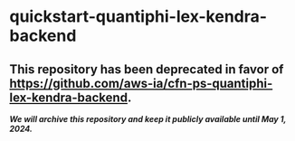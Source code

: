 # quickstart-quantiphi-lex-kendra-backend 
## This repository has been deprecated in favor of https://github.com/aws-ia/cfn-ps-quantiphi-lex-kendra-backend. 
***We will archive this repository and keep it publicly available until May 1, 2024.***
